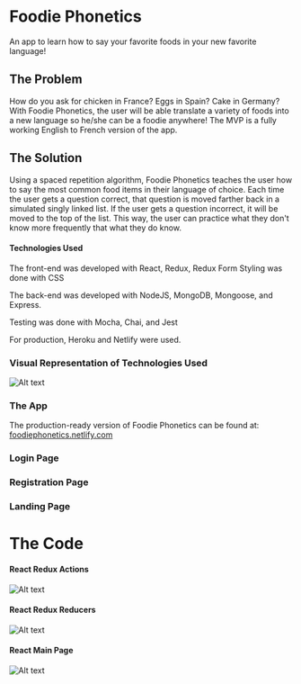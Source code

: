  # Foodie Phonetics
An app to learn how to say your favorite foods in your new favorite language!

## The Problem
How do you ask for chicken in France? Eggs in Spain? Cake in Germany? With Foodie Phonetics, the user will be able translate a variety of foods into a new language so he/she can be a foodie anywhere! The MVP is a fully working English to French version of the app.

## The Solution
Using a spaced repetition algorithm, Foodie Phonetics teaches the user how to say the most common food items in their language of choice. Each time the user gets a question correct, that question is moved farther back in a simulated singly linked list. If the user gets a question incorrect, it will be moved to the top of the list. This way, the user can practice what they don't know more frequently that what they do know.

#### Technologies Used ####

The front-end was developed with React, Redux, Redux Form
Styling was done with CSS

The back-end was developed with NodeJS, MongoDB, Mongoose, and Express.

Testing was done with Mocha, Chai, and Jest

For production, Heroku and Netlify were used.

### Visual Representation of Technologies Used
![Alt text](https://github.com/thinkful-ei18/Alisha_Brian_SpacedRep_Client/blob/master/FoodiePhonetics_TechnologiesUsed_041918.png?raw=true "Visual representation of technologies used to create Foodie Phonetics")

### The App
The production-ready version of Foodie Phonetics can be found at: [foodiephonetics.netlify.com](foodiephonetics.netlify.com)

### Login Page

### Registration Page


### Landing Page

# The Code

#### React Redux Actions
![Alt text](https://github.com/thinkful-ei18/Alisha_Brian_SpacedRep_Client/blob/master/FoodiePhonetics_ReduxActions_041918.png?raw=true "React Redux Actions")


#### React Redux Reducers
![Alt text](https://github.com/thinkful-ei18/Alisha_Brian_SpacedRep_Client/blob/master/FoodiePhonetics_ReduxReducers_041918.png?raw=true "React Redux Reducers")


#### React Main Page
![Alt text](https://github.com/thinkful-ei18/Alisha_Brian_SpacedRep_Client/blob/master/FoodiePhonetics_ReactMainPage_041918.png?raw=true "React Main Page")


